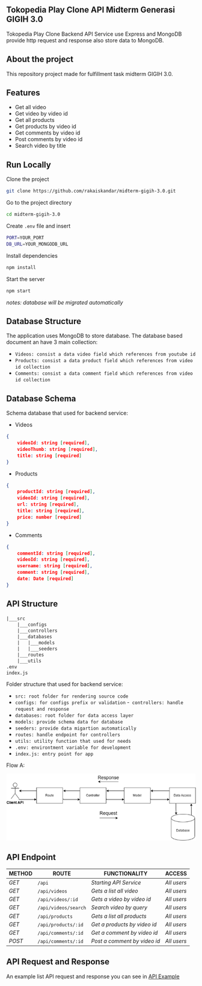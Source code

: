 ## Tokopedia Play Clone API Midterm Generasi GIGIH 3.0

Tokopedia Play Clone Backend API Service use Express and MongoDB provide http request and response also store data to MongoDB.

## About the project

This repository project made for fulfillment task midterm GIGIH 3.0.

## Features

- Get all video
- Get video by video id
- Get all products
- Get products by video id
- Get comments by video id
- Post comments by video id
- Search video by title

## Run Locally

Clone the project

```bash
git clone https://github.com/rakaiskandar/midterm-gigih-3.0.git
```

Go to the project directory

```bash
cd midterm-gigih-3.0
```

Create `.env` file and insert

```bash
PORT=YOUR_PORT
DB_URL=YOUR_MONGODB_URL
```

Install dependencies

```bash
npm install
```

Start the server

```bash
npm start
```

_notes: database will be migrated automatically_

## Database Structure

The application uses MongoDB to store database. The database based document an have 3 main collection:

- `Videos: consist a data video field which references from youtube id`
- `Products: consist a data product field which references from video id collection`
- `Comments: consist a data comment field which references from video id collection`

## Database Schema

Schema database that used for backend service:

- Videos

```json
{
    videoId: string [required],
    videoThumb: string [required],
    title: string [required]
}
```

- Products

```json
{
    productId: string [required],
    videoId: string [required],
    url: string [required],
    title: string [required],
    price: number [required]
}
```

- Comments

```json
{
    commentId: string [required],
    videoId: string [required],
    username: string [required],
    comment: string [required],
    date: Date [required]
}
```

## API Structure
```tree
|___src
    |___configs
    |___controllers
    |___databases
    |   |___models
    |   |___seeders
    |___routes
    |___utils
.env
index.js
```
Folder structure that used for backend service:

- `src: root folder for rendering source code`
- `configs: for configs prefix or validation`
-` controllers: handle request and response`
- `databases: root folder for data access layer`
- `models: provide schema data for database`  
- `seeders: provide data migartion automatically`
- `routes: handle endpoint for controllers`
- `utils: utility function that used for needs`
- `.env: environtment variable for development`
- `index.js: entry point for app`

Flow A:

![alt text](./public/flow-api.png)
## API Endpoint

| METHOD | ROUTE                | FUNCTIONALITY                 | ACCESS      |
| ------ | -------------------- | ----------------------------- | ----------- |
| _GET_  | `/api`               | _Starting API Service_        | _All users_ |
| _GET_  | `/api/videos`        | _Gets a list all video_       | _All users_ |
| _GET_  | `/api/videos/:id`    | _Gets a video by video id_    | _All users_ |
| _GET_  | `/api/videos/search` | _Search video by query_       | _All users_ |
| _GET_  | `/api/products`      | _Gets a list all products_    | _All users_ |
| _GET_  | `/api/products/:id`  | _Get a products by video id_  | _All users_ |
| _GET_  | `/api/comments/:id`  | _Get a comment by video id_   | _All users_ |
| _POST_ | `/api/comments/:id`  | _Post a comment by video id_  | _All users_ |

## API Request and Response

An example list API request and response you can see in [API Example](https://gist.github.com/rakaiskandar/99528f041c7d02f8e19af892daef8c76)
